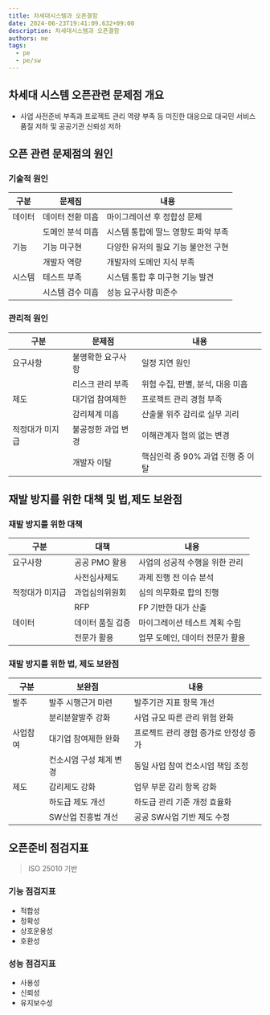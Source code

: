 ```yaml
---
title: 차세대시스템과 오픈결함
date: 2024-06-23T19:41:09.632+09:00
description: 차세대시스템과 오픈결함
authors: me
tags:
  - pe
  - pe/sw
---
```


## 차세대 시스템 오픈관련 문제점 개요

- 사업 사전준비 부족과 프로젝트 관리 역량 부족 등 미진한 대응으로 대국민 서비스 품질 저하 및 공공기관 신뢰성 저하

## 오픈 관련 문제점의 원인

### 기술적 원인

| 구분 | 문제짐 | 내용 |
| --- | --- | --- |
| 데이터 | 데이터 전환 미흡 | 마이그레이션 후 정합성 문제 |
| | 도메인 분석 미흡 | 시스템 통합에 딸느 영향도 파악 부족 |
| 기능 | 기능 미구현 | 다양한 유저의 필요 기능 불안전 구현 |
| | 개발자 역량 | 개발자의 도메인 지식 부족 |
| 시스템 | 테스트 부족 | 시스템 통합 후 미구현 기능 발견 |
| | 시스템 검수 미흡 | 성능 요구사항 미준수 |

### 관리적 원인

| 구분 | 문제점 | 내용 |
| --- | --- | --- |
| 요구사항 | 불명확한 요구사항 | 일정 지연 원인 |
| | 리스크 관리 부족 | 위험 수집, 판별, 분석, 대응 미흡 |
| 제도 | 대기업 참여제한 | 프로젝트 관리 경험 부족 |
| | 감리체계 미흡 | 산출물 위주 감리로 실무 괴리 |
| 적정대가 미지급 | 불공정한 과업 변경 | 이해관계자 협의 없는 변경 |
| | 개발자 이탈 | 핵심인력 중 90% 과업 진행 중 이탈 |

## 재발 방지를 위한 대책 및 법,제도 보완점

### 재발 방지를 위한 대책

| 구분 | 대책 | 내용 |
| --- | --- | --- |
| 요구사항 | 공공 PMO 활용 | 사업의 성공적 수행을 위한 관리 |
| | 사전심사제도 | 과제 진행 전 이슈 분석 |
| 적정대가 미지급 | 과업심의위원회 | 심의 의무화로 합의 진행 |
| | RFP | FP 기반한 대가 산출 |
| 데이터 | 데이터 품질 검증 | 마이그레이션 테스트 계획 수립 |
| | 전문가 활용 | 업무 도메인, 데이터 전문가 활용 |

### 재발 방지를 위한 법, 제도 보완점

| 구분 | 보완점 | 내용 |
| --- | --- | --- |
| 발주 | 발주 시행근거 마련 | 발주기관 지표 항목 개선 |
| | 분리분할발주 강화 | 사업 규모 따른 관리 위험 완화 |
| 사업참여 | 대기업 참여제한 완화 | 프로젝트 관리 경험 증가로 안정성 증가 |
| | 컨소시엄 구성 체계 변경 | 동일 사업 참여 컨소시엄 책임 조정 |
| 제도 | 감리제도 강화 | 업무 부문 감리 항목 강화 |
| | 하도급 제도 개선 | 하도급 관리 기준 개정 효율화 |
| | SW산업 진흥법 개선 | 공공 SW사업 기반 제도 수정 |

## 오픈준비 점검지표

> ISO 25010 기반

### 기능 점검지표

- 적합성
- 정확성
- 상호운용성
- 호환성

### 성능 점검지표

- 사용성
- 신뢰성
- 유지보수성
